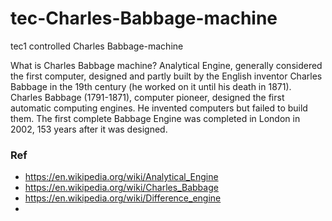 # tec-Charles-Babbage-machine

tec1 controlled Charles Babbage-machine

What is Charles Babbage machine?
Analytical Engine, generally considered the first computer, designed and partly built by the English inventor Charles Babbage in the 19th century (he worked on it until his death in 1871). Charles Babbage (1791-1871), computer pioneer, designed the first automatic computing engines. He invented computers but failed to build them. The first complete Babbage Engine was completed in London in 2002, 153 years after it was designed.



### Ref
- https://en.wikipedia.org/wiki/Analytical_Engine
- https://en.wikipedia.org/wiki/Charles_Babbage
- https://en.wikipedia.org/wiki/Difference_engine
- 
